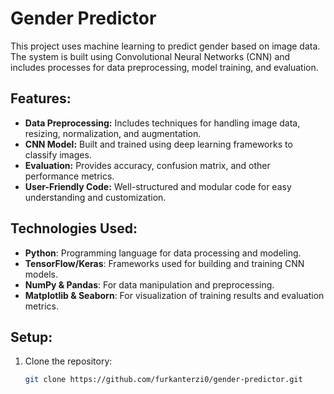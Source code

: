 # Gender Predictor

This project uses machine learning to predict gender based on image data. The system is built using Convolutional Neural Networks (CNN) and includes processes for data preprocessing, model training, and evaluation.

## Features:
- **Data Preprocessing:** Includes techniques for handling image data, resizing, normalization, and augmentation.
- **CNN Model:** Built and trained using deep learning frameworks to classify images.
- **Evaluation:** Provides accuracy, confusion matrix, and other performance metrics.
- **User-Friendly Code:** Well-structured and modular code for easy understanding and customization.

## Technologies Used:
- **Python**: Programming language for data processing and modeling.
- **TensorFlow/Keras**: Frameworks used for building and training CNN models.
- **NumPy & Pandas**: For data manipulation and preprocessing.
- **Matplotlib & Seaborn**: For visualization of training results and evaluation metrics.

## Setup:
1. Clone the repository:
   ```bash
   git clone https://github.com/furkanterzi0/gender-predictor.git

